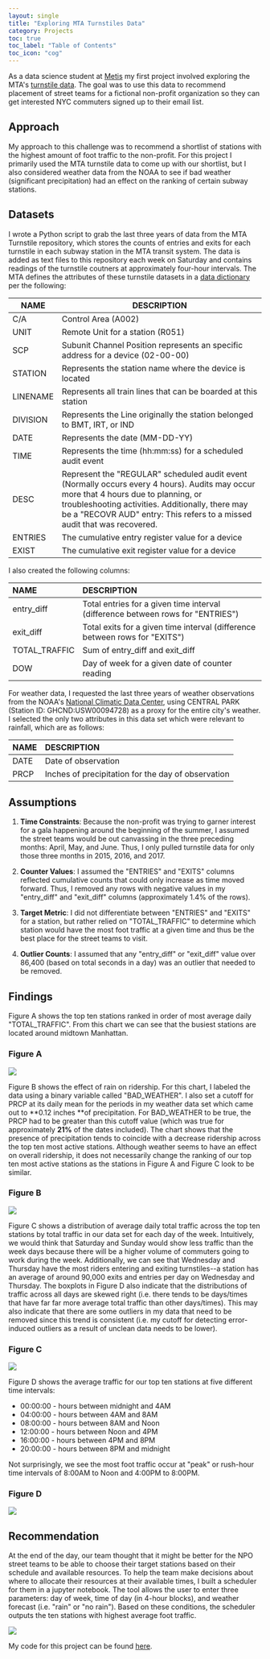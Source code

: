 ```yaml
---
layout: single
title: "Exploring MTA Turnstiles Data"
category: Projects
toc: true
toc_label: "Table of Contents"
toc_icon: "cog"
---
```


As a data science student at [Metis](https://www.thisismetis.com/) my first project involved exploring the MTA's [turnstile data](http://web.mta.info/developers/turnstile.html). The goal was to use this data to recommend placement of street teams for a fictional non-profit organization so they can get interested NYC commuters signed up to their email list.  

## Approach
My approach to this challenge was to recommend a shortlist of stations with the highest amount of foot traffic to the non-profit. For this project I primarily used the MTA turnstile data to come up with our shortlist, but I also considered weather data from the NOAA to see if bad weather (significant precipitation) had an effect on the ranking of certain subway stations.  

## Datasets
I wrote a Python script to grab the last three years of data from the MTA Turnstile repository, which stores the counts of entries and exits for each turnstile in each subway station in the MTA transit system. The data is added as text files to this repository each week on Saturday and contains readings of the turnstile coutners at approximately four-hour intervals. The MTA defines the attributes of these turnstile datasets in a [data dictionary](http://web.mta.info/developers/resources/nyct/turnstile/ts_Field_Description.txt) per the following:

| NAME | DESCRIPTION |
| ---- | ----------- |
| C/A | Control Area (A002) |
| UNIT | Remote Unit for a station (R051) |
| SCP | Subunit Channel Position represents an specific address for a device (02-00-00) |
| STATION | Represents the station name where the device is located |
| LINENAME | Represents all train lines that can be boarded at this station |
| DIVISION | Represents the Line originally the station belonged to BMT, IRT, or IND |
| DATE | Represents the date (MM-DD-YY) |
| TIME | Represents the time (hh:mm:ss) for a scheduled audit event |
| DESC | Represent the "REGULAR" scheduled audit event (Normally occurs every 4 hours). Audits may occur more that 4 hours due to planning, or troubleshooting activities. Additionally, there may be a "RECOVR AUD" entry: This refers to a missed audit that was recovered. |
| ENTRIES | The cumulative entry register value for a device |
| EXIST | The cumulative exit register value for a device |
  
I also created the following columns:  

| NAME | DESCRIPTION |
| :------ | :------ |
| entry_diff | Total entries for a given time interval (difference between rows for "ENTRIES") |
| exit_diff | Total exits for a given time interval (difference between rows for "EXITS") |
| TOTAL_TRAFFIC | Sum of entry_diff and exit_diff |
| DOW | Day of week for a given date of counter reading |

For weather data, I requested the last three years of weather observations from the NOAA's [National Climatic Data Center](https://www.ncdc.noaa.gov/cdo-web/search?datasetid=GHCND), using CENTRAL PARK (Station ID: GHCND:USW00094728) as a proxy for the entire city's weather. I selected the only two attributes in this data set which were relevant to rainfall, which are as follows:  

| NAME | DESCRIPTION |
| :------ |:------ |
| DATE | Date of observation |
| PRCP | Inches of precipitation for the day of observation |  

## Assumptions
1. **Time Constraints**:  Because the non-profit was trying to garner interest for a gala happening around the beginning of the summer, I assumed the street teams would be out canvassing in the three preceding months: April, May, and June. Thus, I only pulled turnstile data for only those three months in 2015, 2016, and 2017.

2. **Counter Values**:  I assumed the "ENTRIES" and "EXITS" columns reflected cumulative counts that could only increase as time moved forward. Thus, I removed any rows with negative values in my "entry_diff" and "exit_diff" columns (approximately 1.4% of the rows).

3. **Target Metric**:  I did not differentiate between "ENTRIES" and "EXITS" for a station, but rather relied on "TOTAL_TRAFFIC" to determine which station would have the most foot traffic at a given time and thus be the best place for the street teams to visit.

4. **Outlier Counts**:  I assumed that any "entry_diff" or "exit_diff" value over 86,400 (based on total seconds in a day) was an outlier that needed to be removed.


## Findings
Figure A shows the top ten stations ranked in order of most average daily "TOTAL_TRAFFIC". From this chart we can see that the busiest stations are located around midtown Manhattan. 
  
### Figure A
![](/assets/images/mta_benson/top_ten_overall.png)

Figure B shows the effect of rain on ridership. For this chart, I labeled the data using a binary variable called "BAD_WEATHER". I also set a cutoff for PRCP at its daily mean for the periods in my weather data set which came out to **0.12 inches **of precipitation. For BAD_WEATHER to be true, the PRCP had to be greater than this cutoff value (which was true for approximately **21%** of the dates included). The chart shows that the presence of precipitation tends to coincide with a decrease ridership across the top ten most active stations. Although weather seems to have an effect on overall ridership, it does not necessarily change the ranking of our top ten most active stations as the stations in Figure A and Figure C look to be similar.
  
  
### Figure B
![](/assets/images/mta_benson/top_ten_weather.png)

Figure C shows a distribution of average daily total traffic across the top ten stations by total traffic in our data set for each day of the week. Intuitively, we would think that Saturday and Sunday would show less traffic than the week days because there will be a higher volume of commuters going to work during the week. Additionally, we can see that Wednesday and Thursday have the most riders entering and exiting turnstiles--a station has an average of around 90,000 exits and entries per day on Wednesday and Thursday. The boxplots in Figure D also indicate that the distributions of traffic across all days are skewed right (i.e. there tends to be days/times that have far far more average total traffic than other days/times). This may also indicate that there are some outliers in my data that need to be removed since this trend is consistent (i.e. my cutoff for detecting error-induced outliers as a result of unclean data needs to be lower).

### Figure C
![](/assets/images/mta_benson/top_ten_DOW.png)

Figure D shows the average traffic for our top ten stations at five different time intervals:  

- 00:00:00 - hours between midnight and 4AM
- 04:00:00 - hours between 4AM and 8AM
- 08:00:00 - hours between 8AM and Noon
- 12:00:00 - hours between Noon and 4PM
- 16:00:00 - hours between 4PM and 8PM
- 20:00:00 - hours between 8PM and midnight

Not surprisingly, we see the most foot traffic occur at "peak" or rush-hour time intervals of 8:00AM to Noon and 4:00PM to 8:00PM.

### Figure D
![](/assets/images/mta_benson/top_ten_TOD.png)

## Recommendation

At the end of the day, our team thought that it might be better for the NPO street teams to be able to choose their target stations based on their schedule and available resources. To help the team make decisions about where to allocate their resources at their available times, I built a scheduler for them in a jupyter notebook. The tool allows the user to enter three parameters: day of week, time of day (in 4-hour blocks), and weather forecast (i.e. "rain" or "no rain"). Based on these conditions, the scheduler outputs the ten stations with highest average foot traffic.

![](/assets/images/mta_benson/scheduler.png)

My code for this project can be found [here](https://github.com/rjh336/mta_metis).